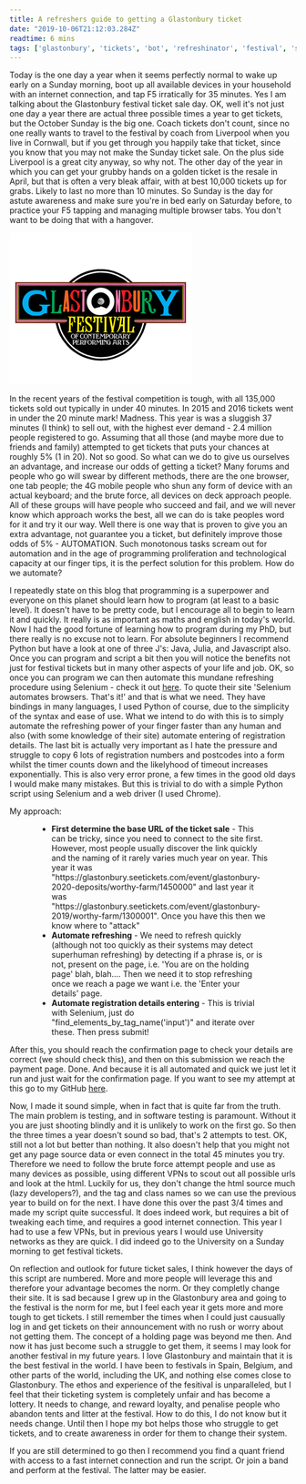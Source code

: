 ```yaml
---
title: A refreshers guide to getting a Glastonbury ticket
date: "2019-10-06T21:12:03.284Z"
readtime: 6 mins
tags: ['glastonbury', 'tickets', 'bot', 'refreshinator', 'festival', 'selenium']
---
```


Today is the one day a year when it seems perfectly normal to wake up early on a Sunday morning, boot up all available devices in your household with an internet connection, and tap F5 irratically for 35 minutes. Yes I am talking about the Glastonbury festival ticket sale day. OK, well it's not just one day a year there are actual three possible times a year to get tickets, but the October Sunday is the big one. Coach tickets don't count, since no one really wants to travel to the festival by coach from Liverpool when you live in Cornwall, but if you get through you happily take that ticket, since you know that you may not make the Sunday ticket sale. On the plus side Liverpool is a great city anyway, so why not. The other day of the year in which you can get your grubby hands on a golden ticket is the resale in April, but that is often a very bleak affair, with at best 10,000 tickets up for grabs. Likely to last no more than 10 minutes. So Sunday is the day for astute awareness and make sure you're in bed early on Saturday before, to practice your F5 tapping and managing multiple browser tabs. You don't want to be doing that with a hangover.

![Glastonbury](./glastonbury_festival.png)

In the recent years of the festival competition is tough, with all 135,000 tickets sold out typically in under 40 minutes. In 2015 and 2016 tickets went in under the 20 minute mark! Madness. This year is was a sluggish 37 minutes (I think) to sell out, with the highest ever demand - 2.4 million people registered to go. Assuming that all those (and maybe more due to friends and family) attempted to get tickets that puts your chances at roughly 5% (1 in 20). Not so good. So what can we do to give us ourselves an advantage, and increase our odds of getting a ticket? Many forums and people who go will swear by different methods, there are the one browser, one tab people; the 4G mobile people who shun any form of device with an actual keyboard; and the brute force, all devices on deck approach people. All of these groups will have people who succeed and fail, and we will never know which approach works the best, all we can do is take peoples word for it and try it our way. Well there is one way that is proven to give you an extra advantage, not guarantee you a ticket, but definitely improve those odds of 5% - AUTOMATION. Such monotonous tasks scream out for automation and in the age of programming proliferation and technological capacity at our finger tips, it is the perfect solution for this problem. How do we automate?

I repeatedly state on this blog that programming is a superpower and everyone on this planet should learn how to program (at least to a basic level). It doesn't have to be pretty code, but I encourage all to begin to learn it and quickly. It really is as important as maths and english in today's world. Now I had the good fortune of learning how to program during my PhD, but there really is no excuse not to learn. For absolute beginners I recommend Python but have a look at one of three J's: Java, Julia, and Javascript also. Once you can program and script a bit then you will notice the benefits not just for festival tickets but in many other aspects of your life and job. OK, so once you can program we can then automate this mundane refreshing procedure using Selenium - check it out [here](https://www.seleniumhq.org/). To quote their site 'Selenium automates browsers. That's it!' and that is what we need. They have bindings in many languages, I used Python of course, due to the simplicity of the syntax and ease of use. What we intend to do with this is to simply automate the refreshing power of your finger faster than any human and also (with some knowledge of their site) automate entering of registration details. The last bit is actually very important as I hate the pressure and struggle to copy 6 lots of registration numbers and postcodes into a form whilst the timer counts down and the likelyhood of timeout increases exponentially. This is also very error prone, a few times in the good old days I would make many mistakes. But this is trivial to do with a simple Python script using Selenium and a web driver (I used Chrome). 

My approach:

<ul style="margin-left:50px;margin-right:50px">
  <li><b>First determine the base URL of the ticket sale</b> - This can be tricky, since you need to connect to the site first. However, most people usually discover the link quickly and the naming of it rarely varies much year on year. This year it was "https://glastonbury.seetickets.com/event/glastonbury-2020-deposits/worthy-farm/1450000" and last year it was "https://glastonbury.seetickets.com/event/glastonbury-2019/worthy-farm/1300001". Once you have this then we know where to "attack"</li>
  <li><b>Automate refreshing</b> - We need to refresh quickly (although not too quickly as their systems may detect superhuman refreshing) by detecting if a phrase is, or is not, present on the page, i.e. 'You are on the holding page' blah, blah.... Then we need it to stop refreshing once we reach a page we want i.e. the 'Enter your details' page.</li>
  <li><b>Automate registration details entering</b> - This is trivial with Selenium, just do "find_elements_by_tag_name('input')" and iterate over these. Then press submit!</li>
</ul>

After this, you should reach the confirmation page to check your details are correct (we should check this), and then on this submission
we reach the payment page. Done. And because it is all automated and quick we just let it run and just wait for the confirmation page. If you want to see my attempt at this go to my GitHub [here](https://github.com/thomasms/glastoselenium).

Now, I made it sound simple, when in fact that is quite far from the truth. The main problem is testing, and in software testing is paramount. Without it you are just shooting blindly and it is unlikely to work on the first go. So then the three times a year doesn't sound so bad, that's 2 attempts to test. OK, still not a lot but better than nothing. It also doesn't help that you might not get any page source data or even connect in the total 45 minutes you try. Therefore we need to follow the brute force attempt people and use as many devices as possible, using different VPNs to scout out all possible urls and look at the html. Luckily for us, they don't change the html source much (lazy developers?), and the tag and class names so we can use the previous year to build on for the next. I have done this over the past 3/4 times and made my script quite successful. It does indeed work, but requires a bit of tweaking each time, and requires a good internet connection. This year I had to use a few VPNs, but in previous years I would use University networks as they are quick. I did indeed go to the University on a Sunday morning to get festival tickets. 

On reflection and outlook for future ticket sales, I think however the days of this script are numbered. More and more people will leverage this and therefore your advantage becomes the norm. Or they completly change their site. It is sad because I grew up in the Glastonbury area and going to the festival is the norm for me, but I feel each year it gets more and more tough to get tickets. I still remember the times when I could just causually log in and get tickets on their announcement with no rush or worry about not getting them. The concept of a holding page was beyond me then. And now it has just become such a struggle to get them, it seems I may look for another festival in my future years. I love Glastonbury and maintain that it is the best festival in the world. I have been to festivals in Spain, Belgium, and other parts of the world, including the UK, and nothing else comes close to Glastonbury. The ethos and experience of the fesitival is unparalleled, but I feel that their ticketing system is completely unfair and has become a lottery. It needs to change, and reward loyalty, and penalise people who abandon tents and litter at the festival. How to do this, I do not know but it needs change. Until then I hope my bot helps those who struggle to get tickets, and to create awareness in order for them to change their system. 

If you are still determined to go then I recommend you find a quant friend with access to a fast internet connection and run the script. Or join a band and perform at the festival. The latter may be easier.
